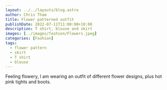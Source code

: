 ```yaml
---
layout: ../../layouts/blog.astro
author: Chris Tham
title: Flower patterned outfit
publishDate: 2022-07-11T11:00:00+10:00
description: T shirt, blouse and skirt
images: [../images/fashion/Flowers.jpeg]
categories: [Fashion]
tags:
  - flower pattern
  - skirt
  - T shirt
  - blouse
---
```


Feeling flowery, I am wearing an outfit of different flower designs, plus hot
pink tights and boots.
